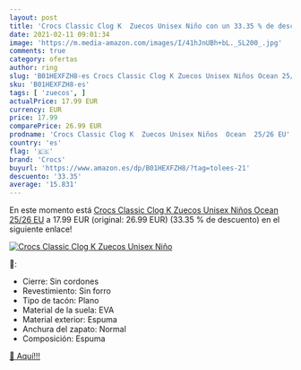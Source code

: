 ```yaml
---
layout: post
title: 'Crocs Classic Clog K  Zuecos Unisex Niño con un 33.35 % de descuento'
date: 2021-02-11 09:01:34
image: 'https://m.media-amazon.com/images/I/41hJnUBh+bL._SL200_.jpg'
comments: true
category: ofertas
author: ring
slug: 'B01HEXFZH8-es Crocs Classic Clog K Zuecos Unisex Niños Ocean 25/26 EU'
sku: 'B01HEXFZH8-es'
tags: [ 'zuecos', ]
actualPrice: 17.99 EUR
currency: EUR
price: 17.99
comparePrice: 26.99 EUR
prodname: 'Crocs Classic Clog K  Zuecos Unisex Niños  Ocean  25/26 EU'
country: 'es'
flag: '🇪🇸'
brand: 'Crocs'
buyurl: 'https://www.amazon.es/dp/B01HEXFZH8/?tag=tolees-21'
descuento: '33.35'
average: '15.831'
---
```


En este momento está [Crocs Classic Clog K  Zuecos Unisex Niños  Ocean  25/26 EU](https://www.amazon.es/dp/B01HEXFZH8/?tag=tolees-21) a 17.99 EUR (original: 26.99 EUR) (33.35 %  de descuento) en el siguiente enlace!

[![Crocs Classic Clog K  Zuecos Unisex Niño](https://m.media-amazon.com/images/I/41hJnUBh+bL._SL200_.jpg)](https://www.amazon.es/dp/B01HEXFZH8/?tag=tolees-21)

🔎:

- Cierre: Sin cordones
- Revestimiento: Sin forro
- Tipo de tacón: Plano
- Material de la suela: EVA
- Material exterior: Espuma
- Anchura del zapato: Normal
- Composición: Espuma

[🛒 Aquí!!!](https://www.amazon.es/dp/B01HEXFZH8/?tag=tolees-21)
